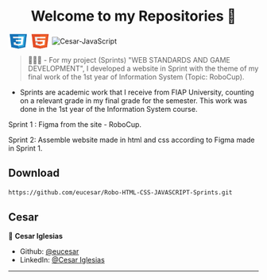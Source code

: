 <h1 align="center">Welcome to my Repositories 🤝</h1>
<p>
  <img align="center" alt="Cesar-CSS" height="30" width="40" src="https://raw.githubusercontent.com/devicons/devicon/master/icons/css3/css3-original.svg">
  <img align="center" alt="Cesar-HTML" height="30" width="40" src="https://raw.githubusercontent.com/devicons/devicon/master/icons/html5/html5-original.svg">
  <img align="center" alt="Cesar-JavaScript" height="30" width="40" src="https://cdn.jsdelivr.net/gh/devicons/devicon/icons/javascript/javascript-plain.svg">
</p>

> 🌱👨‍💻 - For my project (Sprints) "WEB STANDARDS AND GAME DEVELOPMENT", I developed a website in Sprint with the theme of my final work of the 1st year of Information System (Topic: RoboCup).
- Sprints are academic work that I receive from FIAP University, counting on a relevant grade in my final grade for the semester. This work was done in the 1st year of the Information System course.

 Sprint 1 : Figma from the site - RoboCup.

 Sprint 2: Assemble website made in html and css according to Figma made in Sprint 1.

## Download

```sh
https://github.com/eucesar/Robo-HTML-CSS-JAVASCRIPT-Sprints.git
```

## Cesar

👤 **Cesar Iglesias**

* Github: [@eucesar](https://github.com/eucesar)
* LinkedIn: [@Cesar Iglesias](https://www.linkedin.com/in/cesar-iglesias-tecnologia/)

***
